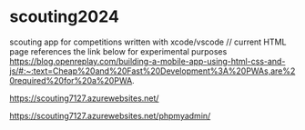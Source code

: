 # scouting2024
scouting app for competitions written with xcode/vscode
// 
current HTML page references the link below for experimental purposes
https://blog.openreplay.com/building-a-mobile-app-using-html-css-and-js/#:~:text=Cheap%20and%20Fast%20Development%3A%20PWAs,are%20required%20for%20a%20PWA.

https://scouting7127.azurewebsites.net/

https://scouting7127.azurewebsites.net/phpmyadmin/

